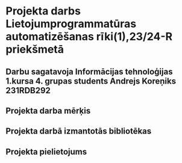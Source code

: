 # Projekta darbs Lietojumprogrammatūras automatizēšanas rīki(1),23/24-R priekšmetā

## Darbu sagatavoja Informācijas tehnoloģijas 1.kursa 4. grupas students Andrejs Koreņiks 231RDB292

## Projekta darba mērķis



## Projekta darbā izmantotās bibliotēkas



## Projekta pielietojums


